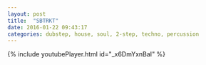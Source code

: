 ```yaml
---
layout: post
title:  "SBTRKT"
date: 2016-01-22 09:43:17
categories: dubstep, house, soul, 2-step, techno, percussion
---
```

{% include youtubePlayer.html id="_x6DmYxnBaI" %}
